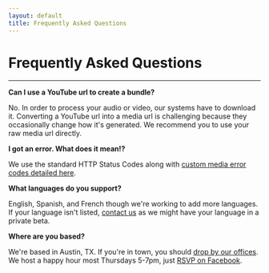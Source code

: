 ```yaml
---
layout: default
title: Frequently Asked Questions
---
```


# Frequently Asked Questions

- - -

**Can I use a YouTube url to create a bundle?**

No. In order to process your audio or video, our systems have to download it. Converting a YouTube url into a media url is challenging because they occasionally change how it's generated. We recommend you to use your raw media url directly.

**I got an error. What does it mean!?**

We use the standard HTTP Status Codes along with <a href="/errors/">custom media error codes detailed here</a>.

**What languages do you support?**

English, Spanish, and French though we're working to add more languages. If your language isn't listed, <a href="mailto:support@clarify.io">contact us</a> as we might have your language in a private beta.

**Where are you based?**

We're based in Austin, TX. If you're in town, you should <a href="http://clarify.io/contact-us">drop by our offices</a>. We host a happy hour most Thursdays 5-7pm, just <a href="https://www.facebook.com/clarifyinc/events">RSVP on Facebook</a>.